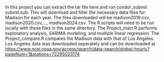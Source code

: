 In this project you can extract the tar file here and run condor_submit submit.sub.
This will download and filter the necessary data files for Madison for each year.
The files downloaded will be madison2019.csv, madison2020.csv,..., madison2024.csv.
The R scripts will need to be run locally with these files in the same directory.
The Project_main.R performs exploratory analysis, SARIMA modeling, and multiple linear regression.
The Project_compare.R compares the Madison data with that of Los Angeles. Los Angeles data was downloaded seperately and can be downloaded at https://www.ncei.noaa.gov/access/search/data-search/global-hourly?pageNum=1&stations=72295023174

